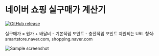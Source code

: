 # 네이버 쇼핑 실구매가 계산기

[![GitHub release](https://img.shields.io/github/release/eungangku/NaverShopping-price-calculator?include_prereleases=&sort=semver)](https://github.com/eungangku/NaverShopping-price-calculator/releases/)

실구매가 = 원가 + 배달비 - 기본적립 포인트 - 충전적립 포인트
지원되는 URL 형식: smartstore.naver.com, shopping.naver.com

![Sample screenshot](https://i.imgur.com/PcwoMQD.png "Sample screenshot")

